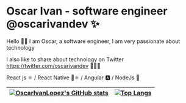 # Oscar Ivan - software engineer @oscarivandev ✨

Hello 👋🏻 I am Oscar, a software engineer, I am very passionate about technology

I also like to share about technology on Twitter https://twitter.com/oscarivandev 👨🏻‍💻

React js ⚛️ / React Native 📱⚛️ / Angular 🅰️ / NodeJs 🎴

| [![OscarIvanLopez's GitHub stats](https://github-readme-stats.vercel.app/api?username=OscarIvanLopez&count_private=true&show_icons=true&theme=gruvbox)](https://github.com/OscarIvanLopez/github-readme-stats) | [![Top Langs](https://github-readme-stats.vercel.app/api/top-langs/?username=OscarIvanLopez&layout=compact&theme=gruvbox)](https://github.com/OscarIvanLopez/github-readme-stats) |
| ------------- | ------------- |
